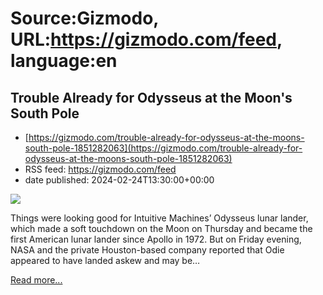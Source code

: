 # Source:Gizmodo, URL:https://gizmodo.com/feed, language:en

## Trouble Already for Odysseus at the Moon's South Pole
 - [https://gizmodo.com/trouble-already-for-odysseus-at-the-moons-south-pole-1851282063](https://gizmodo.com/trouble-already-for-odysseus-at-the-moons-south-pole-1851282063)
 - RSS feed: https://gizmodo.com/feed
 - date published: 2024-02-24T13:30:00+00:00

<img class="type:primaryImage" src="https://i.kinja-img.com/image/upload/c_fit,q_80,w_636/c235d57e76cd6ecaff98580a38868033.jpg" /><p>Things were looking good for Intuitive Machines’ Odysseus lunar lander, which made a soft touchdown on the Moon on Thursday and became the first American lunar lander since Apollo in 1972. But on Friday evening, NASA and the private Houston-based company reported that Odie appeared to have landed askew and may be…</p><p><a href="https://gizmodo.com/trouble-already-for-odysseus-at-the-moons-south-pole-1851282063">Read more...</a></p>

